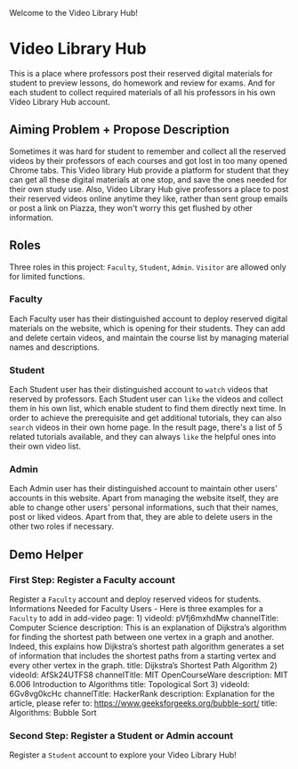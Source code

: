 Welcome to the Video Library Hub!
# Video Library Hub
This is a place where professors post their reserved digital materials for student to preview lessons, do homework and review for exams. And for each student to collect required materials of all his professors in his own Video Library Hub account.  

## Aiming Problem + Propose Description
Sometimes it was hard for student to remember and collect all the reserved videos by their professors of each courses and got lost in too many opened Chrome tabs. This Video library Hub provide a platform for student that they can get all these digital materials at one stop, and save the ones needed for their own study use. Also, Video Library Hub give professors a place to post their reserved videos online anytime they like, rather than sent group emails or post a link on Piazza, they won't worry this get flushed by other information.

## Roles
Three roles in this project: `Faculty`, `Student`, `Admin`. 
  `Visitor` are allowed only for limited functions.

### Faculty
Each Faculty user has their distinguished account to deploy reserved digital materials on the website, which is opening for their students. They can add and delete certain videos, and maintain the course list by managing material names and descriptions. 

### Student
Each Student user has their distinguished account to `watch` videos that reserved by professors. Each Student user can `like` the videos and collect them in his own list, which enable student to find them directly next time. 
  In order to achieve the prerequisite and get additional tutorials, they can also `search` videos in their own home page. In the result page, there's a list of 5 related tutorials available, and they can always `like` the helpful ones into their own video list.

### Admin
Each Admin user has their distinguished account to maintain other users' accounts in this website. Apart from managing the website itself, they are able to change other users' personal informations, such that their names, post or liked videos. Apart from that, they are able to delete users in the other two roles if necessary.

## Demo Helper
### First Step: Register a Faculty account
Register a `Faculty` account and deploy reserved videos for students. 
  Informations Needed for Faculty Users - Here is three examples for a `Faculty` to add in add-video page:
  1)
  videoId: 
  pVfj6mxhdMw
  channelTitle:
  Computer Science
  description:
  This is an explanation of Dijkstra’s algorithm for finding the shortest path between one vertex in a graph and another. Indeed, this explains how Dijkstra’s shortest path algorithm generates a set of information that includes the shortest paths from a starting vertex and every other vertex in the graph.
  title:
  Dijkstra’s Shortest Path Algorithm
  2)
  videoId:
  AfSk24UTFS8
  channelTitle:
  MIT OpenCourseWare
  description:
  MIT 6.006 Introduction to Algorithms
  title:
  Topological Sort
  3)
  videoId:
  6Gv8vg0kcHc
  channelTitle:
  HackerRank
  description:
  Explanation for the article, please refer to: https://www.geeksforgeeks.org/bubble-sort/
  title:
  Algorithms: Bubble Sort
### Second Step: Register a Student or Admin account
Register a `Student` account to explore your Video Library Hub!






